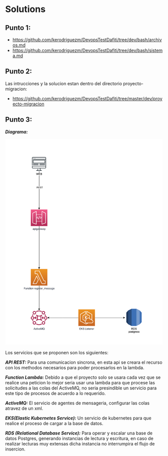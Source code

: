 # Solutions

## Punto 1:
- https://github.com/kerodriguezm/DevopsTestDafiti/tree/dev/bash/archivos.md
- https://github.com/kerodriguezm/DevopsTestDafiti/tree/dev/bash/sistema.md

## Punto 2:
Las intrucciones y la solucion estan dentro del directorio  proyecto-migracion:
- https://github.com/kerodriguezm/DevopsTestDafiti/tree/master/dev/proyecto-migracion

## Punto 3:

***Diagrama:***

![alt text](https://github.com/kerodriguezm/DevopsTestDafiti/blob/dev/diagrams/Diagrama.png)

Los servicios que se proponen son los siguientes:

***API REST:*** Para una comunicacion sincrona, en esta api se creara el recurso con los methodos necesarios para poder procesarlos en la lambda.

***Function Lambda:*** Debido a que el proyecto solo se usara cada vez que se realice una peticion lo mejor seria usar una lambda para que procese las solicitudes a las colas del ActiveMQ, 
no seria presindible un servicio para este tipo de procesos de acuerdo a lo requerido.

***ActiveMQ:*** El servicio de agentes de mensageria, configurar las colas atravez de un xml.

***EKS(Elastic Kubernetes Service):*** Un servicio de kubernetes para que realice el proceso de cargar a la base de datos.

***RDS (Relational Database Service):*** Para operar y escalar una base de datos Postgres, generando instancias de lectura y escritura,
en caso de realizar lecturas muy extensas dicha instancia no interrumpira el flujo de insercion.